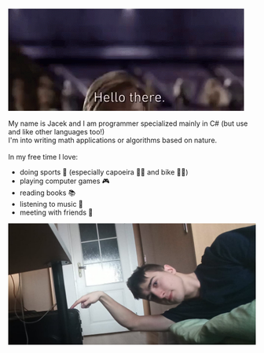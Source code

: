 ![General Kenobi](HelloThere.gif)

My name is Jacek and I am programmer specialized mainly in C# (but use and like other languages too!)
<br>
I'm into writing math applications or algorithms based on nature.
<br>
<br>
In my free time I love:
* doing sports 💪 (especially capoeira 🤸‍♂️ and bike 🚴‍♂️)
* playing computer games 🎮
* reading books 📚
* listening to music 🎵 
* meeting with friends 🍻


![Create of computer](Me.png)
